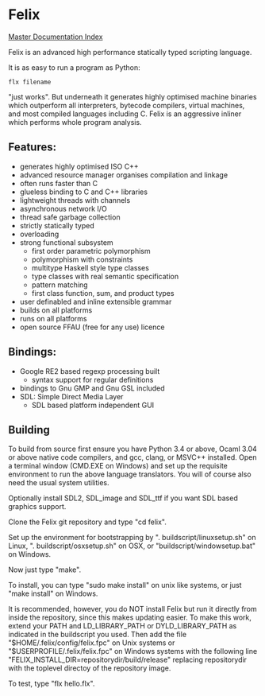 
Felix
========

[Master Documentation Index](http://felix-documentation-master.readthedocs.io/en/latest)

Felix is an advanced high performance statically typed scripting language.

It is as easy to run a program as Python:

```
flx filename
```

"just works". But underneath it generates highly optimised machine
binaries which outperform all interpreters, bytecode compilers,
virtual machines, and most compiled languages including C.
Felix is an aggressive inliner which performs whole program
analysis.

Features:
----------

- generates highly optimised ISO C++
- advanced resource manager organises compilation and linkage
- often runs faster than C
- glueless binding to C and C++ libraries
- lightweight threads with channels
- asynchronous network I/O
- thread safe garbage collection
- strictly statically typed
- overloading
- strong functional subsystem
  * first order parametric polymorphism
  * polymorphism with constraints
  * multitype Haskell style type classes
  * type classes with real semantic specification
  * pattern matching
  * first class function, sum, and product types
- user definabled and inline extensible grammar
- builds on all platforms
- runs on all platforms
- open source FFAU (free for any use) licence

Bindings:
-----------

- Google RE2 based regexp processing built
  * syntax support for regular definitions
- bindings to Gnu GMP and Gnu GSL included
- SDL: Simple Direct Media Layer
  * SDL based platform independent GUI 

Building
--------

To build from source first ensure you have Python 3.4 or above, Ocaml 3.04 or above native code compilers, and gcc, clang, or MSVC++ installed.  Open a terminal window (CMD.EXE on Windows) and set up the requisite environment to run the above language translators. You will of course also need the usual system utilities.

Optionally install SDL2, SDL_image and SDL_ttf if you want SDL based graphics support.

Clone the Felix git repository and type "cd felix".

Set up the environment for bootstrapping by ". buildscript/linuxsetup.sh" on Linux, ". buildscript/osxsetup.sh" on OSX, or "buildscript/windowsetup.bat" on Windows.

Now just type "make".

To install, you can type "sudo make install" on unix like systems, or just "make install" on Windows.

It is recommended, however, you do NOT install Felix but run it directly from inside the repository, since this makes updating easier. To make this work, extend your PATH and LD_LIBRARY_PATH or DYLD_LIBRARY_PATH as indicated in the buildscript you used. Then add the file "$HOME/.felix/config/felix.fpc" on Unix systems or "$USERPROFILE/.felix/felix.fpc" on Windows systems with the following line "FELIX_INSTALL_DIR=repositorydir/build/release" replacing repositorydir with the toplevel directoy of the repository image.

To test, type "flx hello.flx".

